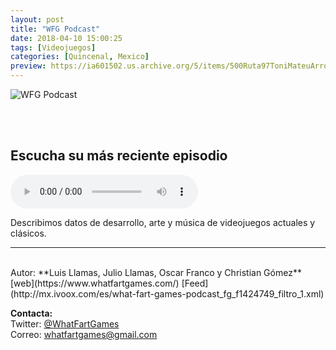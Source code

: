 ```yaml
---
layout: post
title: "WFG Podcast"
date: 2018-04-10 15:00:25
tags: [Videojuegos]
categories: [Quincenal, Mexico]
preview: https://ia601502.us.archive.org/5/items/500Ruta97ToniMateuArrom/300wfgpodcast-WhatFartGames.png
---
```


![WFG Podcast](https://ia601502.us.archive.org/5/items/500Ruta97ToniMateuArrom/500wfgpodcast-WhatFartGames.png)

<br/>
<br/>

## Escucha su más reciente episodio

<!--reproductor-feed=http://mx.ivoox.com/es/what-fart-games-podcast_fg_f1424749_filtro_1.xml-->
<!--reproductor-start-->
<audio id="audio" preload="auto" controls="" src="http://mx.ivoox.com/es/wfg-podcast-024-blood-riders-of-the-solid_mf_26265819_feed_1.mp3"></audio>
<!--reproductor-end-->

Describimos datos de desarrollo, arte y música de videojuegos actuales y clásicos.  

_ _ _
<br>
Autor: **Luis Llamas, Julio Llamas, Oscar Franco y Christian Gómez**  
[web](https://www.whatfartgames.com/)  
[Feed](http://mx.ivoox.com/es/what-fart-games-podcast_fg_f1424749_filtro_1.xml)  



**Contacta:**  
Twitter: [@WhatFartGames](https://twitter.com/WhatFartGames)  
Correo: [whatfartgames@gmail.com](mailto:whatfartgames@gmail.com)  
